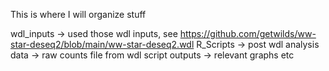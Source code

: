 This is where I will organize stuff 

wdl_inputs 
    -> used those wdl inputs, see https://github.com/getwilds/ww-star-deseq2/blob/main/ww-star-deseq2.wdl
R_Scripts
    -> post wdl analysis
data
    -> raw counts file from wdl script
outputs
    -> relevant graphs etc


